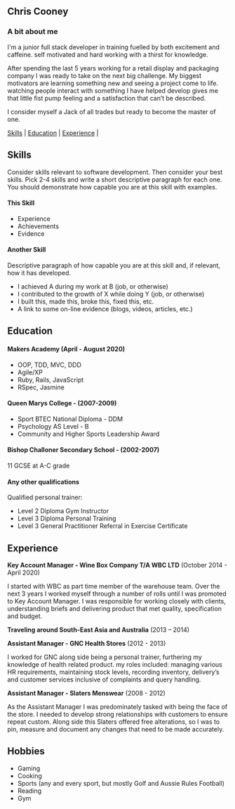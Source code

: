 ## Chris Cooney

### A bit about me

I'm a junior full stack developer in training fuelled by both excitement and caffeine. self motivated and hard working with a thirst for knowledge.

After spending the last 5 years working for a retail display and packaging company I was ready to take on the next big challenge. My biggest motivators are learning something new and seeing a project come to life. watching people interact with something I have helped develop gives me that little fist pump feeling and a satisfaction that can’t be described. 

I consider myself a Jack of all trades but ready to become the master of one. 

[Skills](#skills) | [Education](#education) | [Experience](#experience) |

## Skills

Consider skills relevant to software development. Then consider your best skills. Pick 2-4 skills and write a short descriptive paragraph for each one. You should demonstrate how capable you are at this skill with examples.

#### This Skill

- Experience
- Achievements
- Evidence

#### Another Skill

Descriptive paragraph of how capable you are at this skill and, if relevant, how it has developed.

- I achieved A during my work at B (job, or otherwise)
- I contributed to the growth of X while doing Y (job, or otherwise)
- I built this, made this, broke this, fixed this, etc.
- A link to some on-line evidence (blogs, videos, articles, etc.)

## Education

#### Makers Academy (April - August 2020)

- OOP, TDD, MVC, DDD
- Agile/XP
- Ruby, Rails, JavaScript
- RSpec, Jasmine

#### Queen Marys College - (2007-2009)

- Sport BTEC National Diploma - DDM
- Psychology AS Level         - B
- Community and Higher Sports Leadership Award

#### Bishop Challoner Secondary School - (2002-2007)

11 GCSE at A-C grade

#### Any other qualifications

Qualified personal trainer:
- Level 2 Diploma Gym Instructor 			
- Level 3 Diploma Personal Training 			
- Level 3 General Practitioner Referral in Exercise Certificate 

## Experience

**Key Account Manager - Wine Box Company T/A WBC LTD** (October 2014 - April 2020)    
  
I started with WBC as part time member of the warehouse team. Over the next 3 years I worked myself through a number of rolls until I was promoted to Key Account Manager. I was responsible for working closely with clients, understanding briefs and delivering product that met quality, specification and budget. 

**Traveling around South-East Asia and Australia** (2013 – 2014) 

**Assistant Manager - GNC Health Stores** (2012 - 2013)

I worked for GNC along side being a personal trainer, furthering my knowledge of health related product. my roles included: managing various HR requirements, maintaining stock levels, recording inventory, delivery’s and customer services inclusive of complaints and query handling.

**Assistant Manager - Slaters Menswear** (2008 - 2012)

As the Assistant Manager I was predominately tasked with being the face of the store. I needed to develop strong relationships with customers to ensure repeat custom. Along side this Slaters offered free alterations, so I was to pin, measure and document any changes that need to be made accurately.

## Hobbies
- Gaming 
- Cooking 
- Sports (any and every sport, but mostly Golf and Aussie Rules Football) 
- Reading
- Gym
